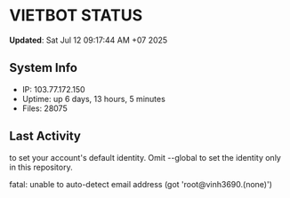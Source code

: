 # VIETBOT STATUS
**Updated**: Sat Jul 12 09:17:44 AM +07 2025

## System Info
- IP: 103.77.172.150
- Uptime: up 6 days, 13 hours, 5 minutes
- Files: 28075

## Last Activity

to set your account's default identity.
Omit --global to set the identity only in this repository.

fatal: unable to auto-detect email address (got 'root@vinh3690.(none)')
